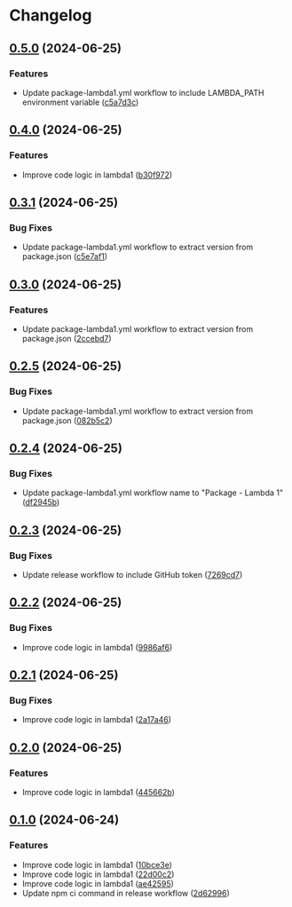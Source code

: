 # Changelog

## [0.5.0](https://github.com/hasithaishere/google-release-action-monorepo-test/compare/lambda1@v0.4.0...lambda1@v0.5.0) (2024-06-25)


### Features

* Update package-lambda1.yml workflow to include LAMBDA_PATH environment variable ([c5a7d3c](https://github.com/hasithaishere/google-release-action-monorepo-test/commit/c5a7d3c4ab65f5dc351669582225d44bb4217adb))

## [0.4.0](https://github.com/hasithaishere/google-release-action-monorepo-test/compare/lambda1@v0.3.1...lambda1@v0.4.0) (2024-06-25)


### Features

* Improve code logic in lambda1 ([b30f972](https://github.com/hasithaishere/google-release-action-monorepo-test/commit/b30f972b0da463b925c64a68d586ba6673f2576f))

## [0.3.1](https://github.com/hasithaishere/google-release-action-monorepo-test/compare/lambda1@v0.3.0...lambda1@v0.3.1) (2024-06-25)


### Bug Fixes

* Update package-lambda1.yml workflow to extract version from package.json ([c5e7af1](https://github.com/hasithaishere/google-release-action-monorepo-test/commit/c5e7af1b0199052dfe651523e29b7f952f6ec875))

## [0.3.0](https://github.com/hasithaishere/google-release-action-monorepo-test/compare/lambda1@v0.2.5...lambda1@v0.3.0) (2024-06-25)


### Features

* Update package-lambda1.yml workflow to extract version from package.json ([2ccebd7](https://github.com/hasithaishere/google-release-action-monorepo-test/commit/2ccebd75ea4f53785ee27c33740426361bbcc25e))

## [0.2.5](https://github.com/hasithaishere/google-release-action-monorepo-test/compare/lambda1@v0.2.4...lambda1@v0.2.5) (2024-06-25)


### Bug Fixes

* Update package-lambda1.yml workflow to extract version from package.json ([082b5c2](https://github.com/hasithaishere/google-release-action-monorepo-test/commit/082b5c2d6856fd4dbd35b6663fe4752c0095ba37))

## [0.2.4](https://github.com/hasithaishere/google-release-action-monorepo-test/compare/lambda1@v0.2.3...lambda1@v0.2.4) (2024-06-25)


### Bug Fixes

* Update package-lambda1.yml workflow name to "Package - Lambda 1" ([df2945b](https://github.com/hasithaishere/google-release-action-monorepo-test/commit/df2945b4dd54c2eb7fa3a87e655023ffdf6bd998))

## [0.2.3](https://github.com/hasithaishere/google-release-action-monorepo-test/compare/lambda1@v0.2.2...lambda1@v0.2.3) (2024-06-25)


### Bug Fixes

* Update release workflow to include GitHub token ([7269cd7](https://github.com/hasithaishere/google-release-action-monorepo-test/commit/7269cd77eefbce2cda3cd5fd7e5590a3e682b221))

## [0.2.2](https://github.com/hasithaishere/google-release-action-monorepo-test/compare/lambda1@v0.2.1...lambda1@v0.2.2) (2024-06-25)


### Bug Fixes

* Improve code logic in lambda1 ([9986af6](https://github.com/hasithaishere/google-release-action-monorepo-test/commit/9986af65f7724022a45a3985c29715ee79bca417))

## [0.2.1](https://github.com/hasithaishere/google-release-action-monorepo-test/compare/lambda1@v0.2.0...lambda1@v0.2.1) (2024-06-25)


### Bug Fixes

* Improve code logic in lambda1 ([2a17a46](https://github.com/hasithaishere/google-release-action-monorepo-test/commit/2a17a460030f46cfe83aa89d420e88ef9a861a02))

## [0.2.0](https://github.com/hasithaishere/google-release-action-monorepo-test/compare/lambda1@v0.1.0...lambda1@v0.2.0) (2024-06-25)


### Features

* Improve code logic in lambda1 ([445662b](https://github.com/hasithaishere/google-release-action-monorepo-test/commit/445662b95f7dd473f970b5cfe96f492793552ea7))

## [0.1.0](https://github.com/hasithaishere/google-release-action-monorepo-test/compare/lambda1@v0.0.1...lambda1@v0.1.0) (2024-06-24)


### Features

* Improve code logic in lambda1 ([10bce3e](https://github.com/hasithaishere/google-release-action-monorepo-test/commit/10bce3ec51f2bb3b792045ded7d1f243ee84087f))
* Improve code logic in lambda1 ([22d00c2](https://github.com/hasithaishere/google-release-action-monorepo-test/commit/22d00c2d38e100f88571b64ed8c47a012180b138))
* Improve code logic in lambda1 ([ae42595](https://github.com/hasithaishere/google-release-action-monorepo-test/commit/ae42595576b9d7f92934015ac3b7930f7ed4afc2))
* Update npm ci command in release workflow ([2d62996](https://github.com/hasithaishere/google-release-action-monorepo-test/commit/2d62996f955794ee519e3555ededd1794eb80e6d))
